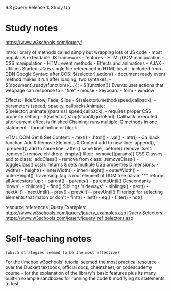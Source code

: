 9.3 jQuery
Release 1: Study Up

# Study notes

https://www.w3schools.com/jquery/

Intro: library of methods called simply but wrapping lots of JS code
    - most popular & extendable JS framework
    - features
        - HTML/DOM manipulation
        - CSS manipulation
        - HTML event methods
        - Effects and animations
        - AJAX
        - Utilities
Started: JQ is single file referenced in HTML head - included from CDN Google
Syntax: after CCS: $(selector).action()
    - document ready event method makes it run after loading, two syntaxes:
    - $(document).ready(function(){...});
    - $(function(){
Events: user actions that webpage can response to - "fire"
    - mouse
    - keyboard
    - form
    - window

Effects: Hide/Show, Fade, Slide
    - $(selector).method(speed,callback);
    - parameters (speed, opacity, callback)
Animate: $(selector).animate({params},speed,callback);
    - requires proper CSS property setting
    - $(selector).stop(stopAll,goToEnd);
Callback: executed after current effect is finished
Chaining: runs multiple jQ methods in one statement - format: inline or block

HTML DOM
Get & Set Content:
    - .text()
    - .html()
    - .val()
    - .attr()
    - Callback function
Add & Remove Elements & Content
    add to new line: .append(), .prepend()
    add to same line: .after() same line, .before()
    remove itself: .remove()
    remove children: .empty()
    filter: .remove({params})
CSS Classes
    - add to class: .addClass()
    - remove from class: .removeClass()
    - toggleClass()
css(): returns & sets multiple CSS properties
Dimensions: 
    - width()
    - height()
    - innerWidth()
    - innerHeight()
    - outerWidth()
    - outerHeight()
Traversing: <html> tag is root element of DOM tree
    param "*" returns all
Ancestors 'up':
    - parent()
    - parents()
    - parentsUntil()
Descendants 'down':
    - children()
    - find()
Siblings 'sideways':
    - siblings()
    - next()
    - nextAll()
    - nextUntil()
    - prev()
    - prevAll()
    - prevUntil()
Filtering: for selecting elements that match or don't
    - first()
    - last()
    - eq()
    - filter()
    - not()


resource references
    jQuery Examples: https://www.w3schools.com/jquery/jquery_examples.asp
    jQuery Selectors: https://www.w3schools.com/jquery/jquery_ref_selectors.asp


# Self-teaching notes
    (which strategies seemed to be the most effective)

For the timebox w3schools' tutorial seemed the most practical resource - over the Duckett textbook, official docs, cheatsheet, or codeacademy course - for the explanation of the library's basic features plus its many built-in example sandboxes for running the code & modifying its statements to test.
